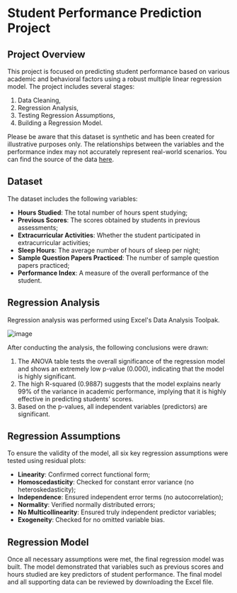 # Student Performance Prediction Project

## Project Overview
This project is focused on predicting student performance based on various academic and behavioral factors using a robust multiple linear regression model.
The project includes several stages:
1. Data Cleaning,
2. Regression Analysis,
3. Testing Regression Assumptions,
4. Building a Regression Model.

Please be aware that this dataset is synthetic and has been created for illustrative purposes only. The relationships between the variables and the performance index may not accurately represent real-world scenarios. You can find the source of the data [here](https://www.kaggle.com/datasets/nikhil7280/student-performance-multiple-linear-regression).

## Dataset

The dataset includes the following variables:

- **Hours Studied**: The total number of hours spent studying;
- **Previous Scores**: The scores obtained by students in previous assessments;
- **Extracurricular Activities**: Whether the student participated in extracurricular activities;
- **Sleep Hours**: The average number of hours of sleep per night;
- **Sample Question Papers Practiced**: The number of sample question papers practiced;
- **Performance Index**: A measure of the overall performance of the student.

## Regression Analysis

Regression analysis was performed using Excel's Data Analysis Toolpak.

![image](https://github.com/user-attachments/assets/27ef87ac-3c24-40ca-8963-5f50f9cc11e6)

After conducting the analysis, the following conclusions were drawn:
1. The ANOVA table tests the overall significance of the regression model and shows an extremely low p-value (0.000), indicating that the model is highly significant.
2. The high R-squared (0.9887) suggests that the model explains nearly 99% of the variance in academic performance, implying that it is highly effective in predicting students' scores.
3. Based on the p-values, all independent variables (predictors) are significant.

## Regression Assumptions

To ensure the validity of the model, all six key regression assumptions were tested using residual plots:
- **Linearity**: Confirmed correct functional form;
- **Homoscedasticity**: Checked for constant error variance (no heteroskedasticity);
- **Independence**: Ensured independent error terms (no autocorrelation);
- **Normality**: Verified normally distributed errors;
- **No Multicollinearity**: Ensured truly independent predictor variables;
- **Exogeneity**: Checked for no omitted variable bias.

## Regression Model

Once all necessary assumptions were met, the final regression model was built. The model demonstrated that variables such as previous scores and hours studied are key predictors of student performance. The final model and all supporting data can be reviewed by downloading the Excel file.
